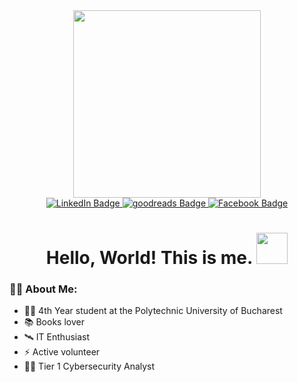 <div id="header" align="center">
  <img src="https://media.tenor.com/y2JXkY1pXkwAAAAM/cat-computer.gif" width="300"/>

  <div id="badges">
    <a href="https://www.linkedin.com/in/alexandra-liferi-0b1361206/">
      <img src="https://img.shields.io/badge/LinkedIn-blue?style=for-the-badge&logo=linkedin&logoColor=white" alt="LinkedIn Badge"/>
    </a>    
     <a href="https://www.goodreads.com/user/show/43559274-ela">
      <img src="https://img.shields.io/badge/Goodreads-gray?style=for-the-badge&logo=goodreads&logoColor=white" alt="goodreads Badge"/>
    </a>  
    <a href="https://www.facebook.com/Liferi.Alexandra.Elena">
      <img src="https://img.shields.io/badge/Facebook-blue?style=for-the-badge&logo=facebook&logoColor=white" alt="Facebook Badge"/>
    </a>
    <h1>
      Hello, World! This is me. 
      <img src="https://i.pinimg.com/originals/cf/72/34/cf72349b20d04ebb047141bc851e9cc9.png" width="50px"/>
    </h1>
  </div>
</div>






### 👨‍💻 About Me:

- 👷‍♂️	4th Year student at the Polytechnic University of Bucharest
- 📚 Books lover
- 🛰️ IT Enthusiast 
- ⚡ Active volunteer
- 😶‍🌫️ Tier 1 Cybersecurity Analyst
